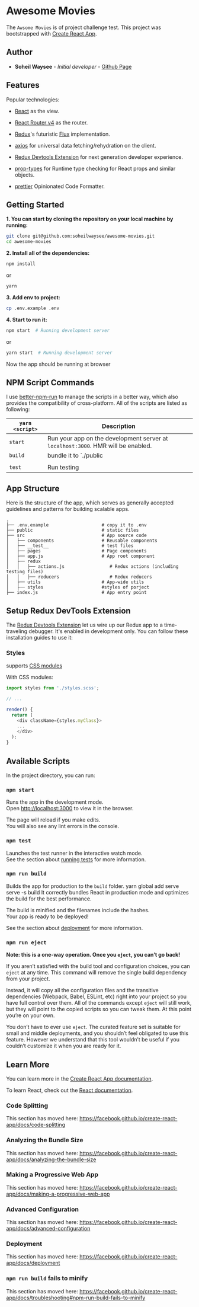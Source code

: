 
# Awesome Movies
The `Awsome Movies` is of project challenge test.
This project was bootstrapped with [Create React App](https://github.com/facebook/create-react-app).
## Author

* **Soheil Waysee** - *Initial developer* - [Github Page](https://github.com/soheilwaysee)


## Features

Popular technologies:
- [React](https://facebook.github.io/react/) as the view.
- [React Router v4](https://reacttraining.com/react-router/) as the router.
- [Redux](https://github.com/reactjs/redux)'s futuristic [Flux](https://facebook.github.io/react/blog/2014/05/06/flux.html) implementation.
- [axios](https://github.com/mzabriskie/axios) for universal data fetching/rehydration on the client.
- [Redux Devtools Extension](https://github.com/zalmoxisus/redux-devtools-extension) for next generation developer experience.

- [prop-types](https://github.com/facebook/prop-types) for Runtime type checking for React props and similar objects.

- [prettier](https://yarnpkg.com/lang/en/) Opinionated Code Formatter.

## Getting Started

**1. You can start by cloning the repository on your local machine by running:**

```bash
git clone git@github.com:soheilwaysee/awesome-movies.git
cd awesome-movies
```

**2. Install all of the dependencies:**

```bash
npm install
```
or
```bash
yarn
```
**3. Add env to project:**
```bash
cp .env.example .env
```

**4. Start to run it:**

```bash
npm start  # Running development server
```
or

```bash
yarn start  # Running development server
```
Now the app should be running at browser
## NPM Script Commands

I use [better-npm-run](https://github.com/benoror/better-npm-run) to manage the scripts in a better way, which also provides the compatibility of cross-platform. All of the scripts are listed as following:

| `yarn <script>`        | Description                                                                      |
| ---------------------- | -------------------------------------------------------------------------------- |
| `start`                  | Run your app on the development server at `localhost:3000`. HMR will be enabled. |
| `build`                | bundle it to `./public            |
                        |
| `test`                 | Run testing  
## App Structure

Here is the structure of the app, which serves as generally accepted guidelines and patterns for building scalable apps.

```
.
├── .env.example                    # copy it to .env
├── public                          # static files
├── src                             # App source code
│   ├── components                  # Reusable components 
│   ├── __test__                    # test files
│   ├── pages                       # Page components 
│   ├── app.js                      # App root component 
│   ├── redux
│   │   ├── actions.js                 # Redux actions (including testing files)
│   │   ├── reducers                   # Redux reducers 
│   ├── utils                       # App-wide utils 
│   ├── styles                      #styles of porject
├── index.js                        # App entry point
```

## Setup Redux DevTools Extension

The [Redux Devtools Extension](https://github.com/zalmoxisus/redux-devtools-extension) let us wire up our Redux app to a time-traveling debugger. It's enabled in development only. You can follow these installation guides to use it:

### Styles
 supports [CSS modules](https://github.com/css-Modules/css-Modules)

With CSS modules:

```js
import styles from './styles.scss';

// ...

render() {
  return (
    <div className={styles.myClass}>
    ...
    </div>
  );
}
```
## Available Scripts

In the project directory, you can run:

### `npm start`

Runs the app in the development mode.<br>
Open [http://localhost:3000](http://localhost:3000) to view it in the browser.

The page will reload if you make edits.<br>
You will also see any lint errors in the console.

### `npm test`

Launches the test runner in the interactive watch mode.<br>
See the section about [running tests](https://facebook.github.io/create-react-app/docs/running-tests) for more information.

### `npm run build`

Builds the app for production to the `build` folder.
  yarn global add serve
  serve -s build
It correctly bundles React in production mode and optimizes the build for the best performance.

The build is minified and the filenames include the hashes.<br>
Your app is ready to be deployed!

See the section about [deployment](https://facebook.github.io/create-react-app/docs/deployment) for more information.

### `npm run eject`

**Note: this is a one-way operation. Once you `eject`, you can’t go back!**

If you aren’t satisfied with the build tool and configuration choices, you can `eject` at any time. This command will remove the single build dependency from your project.

Instead, it will copy all the configuration files and the transitive dependencies (Webpack, Babel, ESLint, etc) right into your project so you have full control over them. All of the commands except `eject` will still work, but they will point to the copied scripts so you can tweak them. At this point you’re on your own.

You don’t have to ever use `eject`. The curated feature set is suitable for small and middle deployments, and you shouldn’t feel obligated to use this feature. However we understand that this tool wouldn’t be useful if you couldn’t customize it when you are ready for it.

## Learn More

You can learn more in the [Create React App documentation](https://facebook.github.io/create-react-app/docs/getting-started).

To learn React, check out the [React documentation](https://reactjs.org/).

### Code Splitting

This section has moved here: https://facebook.github.io/create-react-app/docs/code-splitting

### Analyzing the Bundle Size

This section has moved here: https://facebook.github.io/create-react-app/docs/analyzing-the-bundle-size

### Making a Progressive Web App

This section has moved here: https://facebook.github.io/create-react-app/docs/making-a-progressive-web-app

### Advanced Configuration

This section has moved here: https://facebook.github.io/create-react-app/docs/advanced-configuration

### Deployment

This section has moved here: https://facebook.github.io/create-react-app/docs/deployment

### `npm run build` fails to minify

This section has moved here: https://facebook.github.io/create-react-app/docs/troubleshooting#npm-run-build-fails-to-minify
